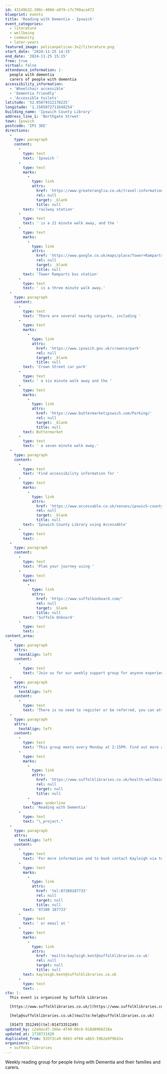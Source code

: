 ```yaml
---
id: 43149b32-390c-408d-a979-c7c799aca472
blueprint: events
title: 'Reading with Dementia - Ipswich'
event_categories:
  - literature
  - wellbeing
  - community
  - later-years
featured_image: pelicanpelican-3x2/literature.png
start_date: '2024-11-25 14:15'
end_date: '2024-11-25 15:15'
free: true
virtual: false
attendance_information: |-
  people with dementia
  carers of people with dementia
accessibility_information:
  - 'Wheelchair accessible'
  - 'Dementia friendly'
  - 'Accessible toilets'
latitude: '52.05879312178225'
longitude: '1.1565072711648254'
building_name: 'Ipswich County Library'
address_line_1: 'Northgate Street'
town: Ipswich
postcode: 'IP1 3DE'
directions:
  -
    type: paragraph
    content:
      -
        type: text
        text: 'Ipswich '
      -
        type: text
        marks:
          -
            type: link
            attrs:
              href: 'https://www.greateranglia.co.uk/travel-information/station-information/ips'
              rel: null
              target: _blank
              title: null
        text: 'railway station'
      -
        type: text
        text: ' is a 21 minute walk away, and the '
      -
        type: text
        marks:
          -
            type: link
            attrs:
              href: 'https://www.google.co.uk/maps/place/Tower+Ramparts+bus+station/@52.0590456,1.1530657,17z/data=!4m23!1m16!4m15!1m6!1m2!1s0x47d9a1d34396d717:0xe270c06e32b8a13f!2sTower+Ramparts+bus+station,+Ipswich!2m2!1d1.154715!2d52.059341!1m6!1m2!1s0x47d9a1d4b1ce6d1f:0xd66f77daa10f45b6!2sCounty+Library,+Northgate+St,+Ipswich+IP1+3DE!2m2!1d1.1565145!2d52.0587199!3e2!3m5!1s0x47d9a1d34396d717:0xe270c06e32b8a13f!8m2!3d52.059341!4d1.154715!16s%2Fg%2F1q67cvcv8?entry=ttu'
              rel: null
              target: _blank
              title: null
        text: 'Tower Ramparts bus station'
      -
        type: text
        text: ' is a three minute walk away.'
  -
    type: paragraph
    content:
      -
        type: text
        text: 'There are several nearby carparks, including '
      -
        type: text
        marks:
          -
            type: link
            attrs:
              href: 'https://www.ipswich.gov.uk/crowncarpark'
              rel: null
              target: _blank
              title: null
        text: 'Crown Street car park'
      -
        type: text
        text: ' a six minute walk away and the '
      -
        type: text
        marks:
          -
            type: link
            attrs:
              href: 'https://www.buttermarketipswich.com/Parking/'
              rel: null
              target: _blank
              title: null
        text: Buttermarket
      -
        type: text
        text: ' a seven minute walk away.'
  -
    type: paragraph
    content:
      -
        type: text
        text: 'Find accessibility information for '
      -
        type: text
        marks:
          -
            type: link
            attrs:
              href: 'https://www.accessable.co.uk/venues/ipswich-county-library'
              rel: null
              target: _blank
              title: null
        text: 'Ipswich County Library using AccessAble'
      -
        type: text
        text: .
  -
    type: paragraph
    content:
      -
        type: text
        text: 'Plan your journey using '
      -
        type: text
        marks:
          -
            type: link
            attrs:
              href: 'https://www.suffolkonboard.com/'
              rel: null
              target: _blank
              title: null
        text: 'Suffolk Onboard'
      -
        type: text
        text: .
content_area:
  -
    type: paragraph
    attrs:
      textAlign: left
    content:
      -
        type: text
        text: "Join us for our weekly support group for anyone experiencing dementia, including family and carers.\_The sessions will offer access to books recommended by the Reading Agency which are designed to open up discussions about dementia and activities for people who come along."
  -
    type: paragraph
    attrs:
      textAlign: left
    content:
      -
        type: text
        text: 'There is no need to register or be referred, you can attend the sessions as often or as little as you like. There’s no obligation to get involved in discussions until you feel comfortable doing so and there’s always a hot drink and a listening ear waiting for you.'
  -
    type: paragraph
    attrs:
      textAlign: left
    content:
      -
        type: text
        text: "This group meets every Monday at 2:15PM. Find out more about our\_"
      -
        type: text
        marks:
          -
            type: link
            attrs:
              href: 'https://www.suffolklibraries.co.uk/health-wellbeing/support/dementia'
              rel: null
              target: null
              title: null
          -
            type: underline
        text: 'Reading with Dementia'
      -
        type: text
        text: "\_project."
  -
    type: paragraph
    attrs:
      textAlign: left
    content:
      -
        type: text
        text: 'For more information and to book contact Kayleigh via telephone on '
      -
        type: text
        marks:
          -
            type: link
            attrs:
              href: 'tel:07380187733'
              rel: null
              target: null
              title: null
        text: '07380 187733'
      -
        type: text
        text: ' or email at '
      -
        type: text
        marks:
          -
            type: link
            attrs:
              href: 'mailto:kayleigh.kent@suffolklibraries.co.uk'
              rel: null
              target: null
              title: null
        text: kayleigh.kent@suffolklibraries.co.uk
      -
        type: text
        text: .
cta: |-
  This event is organised by Suffolk Libraries

  [https://www.suffolklibraries.co.uk/](https://www.suffolklibraries.co.uk/) 

  [help@suffolklibraries.co.uk](mailto:help@suffolklibraries.co.uk)

  [01473 351249](tel:01473351249)
updated_by: c2a9acd7-26be-4f49-89cb-918d0960210a
updated_at: 1730731920
duplicated_from: 935f3ca9-0d43-4f68-a8b5-59b2e9f9b43a
organisers:
  - suffolk-libraries
---
```

Weekly reading group for people living with Dementia and their families and carers.